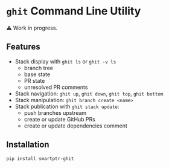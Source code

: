 `ghit` Command Line Utility
===========================

:warning: Work in progress.

Features
--------

* Stack display with `ghit ls` or `ghit -v ls`
  * branch tree
  * base state
  * PR state
  * unresolved PR comments
* Stack navigation: `ghit up`, `ghit down`, `ghit top`, `ghit bottom`
* Stack manipulation: `ghit branch create <name>`
* Stack publication with `ghit stack update`:
  * push branches upstream
  * create or update GitHub PRs
  * create or update dependencies comment

Installation
------------

```sh
pip install smartptr-ghit
```
